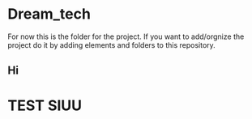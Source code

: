 # Dream_tech
For now this is the folder for the project. 
If you want to add/orgnize the project do it by adding
elements and folders to this repository.

<h2>Hi</h2>
<h1>TEST SIUU</h1>
